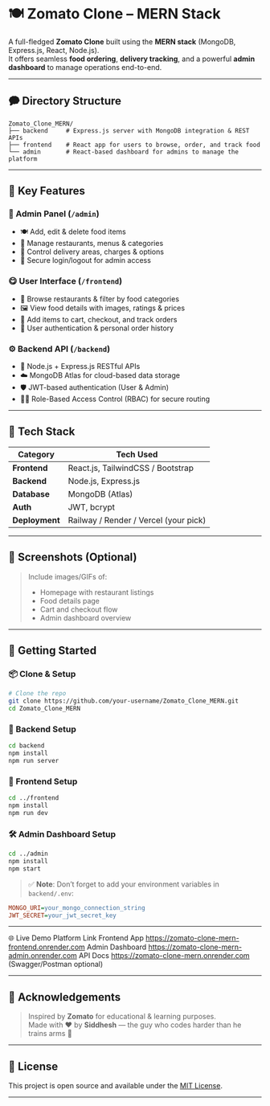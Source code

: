 # 🍽️ Zomato Clone – MERN Stack

A full-fledged **Zomato Clone** built using the **MERN stack** (MongoDB, Express.js, React, Node.js).  
It offers seamless **food ordering**, **delivery tracking**, and a powerful **admin dashboard** to manage operations end-to-end.

---

## 🗭 Directory Structure

```
Zomato_Clone_MERN/
├── backend     # Express.js server with MongoDB integration & REST APIs
├── frontend    # React app for users to browse, order, and track food
└── admin       # React-based dashboard for admins to manage the platform
```

---

## 🚀 Key Features

### 👑 Admin Panel (`/admin`)
- 🍽️ Add, edit & delete food items
- 🏢 Manage restaurants, menus & categories
- 🚚 Control delivery areas, charges & options
- 🔐 Secure login/logout for admin access

### 😋 User Interface (`/frontend`)
- 🔎 Browse restaurants & filter by food categories
- 🖼️ View food details with images, ratings & prices
- 🛒 Add items to cart, checkout, and track orders
- 👤 User authentication & personal order history

### ⚙️ Backend API (`/backend`)
- 🔌 Node.js + Express.js RESTful APIs
- ☁️ MongoDB Atlas for cloud-based data storage
- 🛡️ JWT-based authentication (User & Admin)
- 🧑‍⚖️ Role-Based Access Control (RBAC) for secure routing

---

## 🧰 Tech Stack

| Category      | Tech Used                             |
|---------------|----------------------------------------|
| **Frontend**  | React.js, TailwindCSS / Bootstrap      |
| **Backend**   | Node.js, Express.js                    |
| **Database**  | MongoDB (Atlas)                        |
| **Auth**      | JWT, bcrypt                            |
| **Deployment**| Railway / Render / Vercel (your pick)  |

---

## 🗼️ Screenshots (Optional)

> Include images/GIFs of:
> - Homepage with restaurant listings  
> - Food details page  
> - Cart and checkout flow  
> - Admin dashboard overview  

---

## 🏁 Getting Started

### 📦 Clone & Setup

```bash
# Clone the repo
git clone https://github.com/your-username/Zomato_Clone_MERN.git
cd Zomato_Clone_MERN
```

### 🔧 Backend Setup
```bash
cd backend
npm install
npm run server
```

### 🎨 Frontend Setup
```bash
cd ../frontend
npm install
npm run dev
```

### 🛠️ Admin Dashboard Setup
```bash
cd ../admin
npm install
npm start
```

> ✅ **Note**: Don’t forget to add your environment variables in `backend/.env`:
```ini
MONGO_URI=your_mongo_connection_string
JWT_SECRET=your_jwt_secret_key
```

---

🌐 Live Demo
Platform	Link
Frontend App	https://zomato-clone-mern-frontend.onrender.com
Admin Dashboard	https://zomato-clone-mern-admin.onrender.com
API Docs	https://zomato-clone-mern.onrender.com (Swagger/Postman optional)

---

## 🙌 Acknowledgements

> Inspired by **Zomato** for educational & learning purposes.  
> Made with ❤️ by **Siddhesh** — the guy who codes harder than he trains arms 💪

---

## 📄 License

This project is open source and available under the [MIT License](LICENSE).

---

